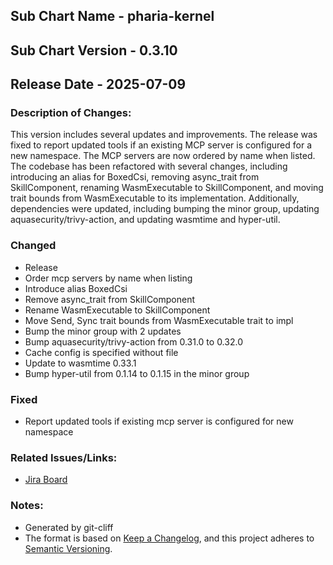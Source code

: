 ## Sub Chart Name - pharia-kernel
## Sub Chart Version - 0.3.10
## Release Date - 2025-07-09

### Description of Changes:

This version includes several updates and improvements. The release was fixed to report updated tools if an existing MCP server is configured for a new namespace. The MCP servers are now ordered by name when listed. The codebase has been refactored with several changes, including introducing an alias for BoxedCsi, removing async_trait from SkillComponent, renaming WasmExecutable to SkillComponent, and moving trait bounds from WasmExecutable to its implementation. Additionally, dependencies were updated, including bumping the minor group, updating aquasecurity/trivy-action, and updating wasmtime and hyper-util.

### Changed

- Release
- Order mcp servers by name when listing
- Introduce alias BoxedCsi
- Remove async_trait from SkillComponent
- Rename WasmExecutable to SkillComponent
- Move Send, Sync trait bounds from WasmExecutable trait to impl
- Bump the minor group with 2 updates
- Bump aquasecurity/trivy-action from 0.31.0 to 0.32.0
- Cache config is specified without file
- Update to wasmtime 0.33.1
- Bump hyper-util from 0.1.14 to 0.1.15 in the minor group

### Fixed

- Report updated tools if existing mcp server is configured for new namespace

### Related Issues/Links:
- [Jira Board](https://aleph-alpha.atlassian.net/jira/software/projects/PK/boards/160)

### Notes:
- Generated by git-cliff
- The format is based on [Keep a Changelog](https://keepachangelog.com/en/1.0.0/),
and this project adheres to [Semantic Versioning](https://semver.org/spec/v2.0.0.html).
